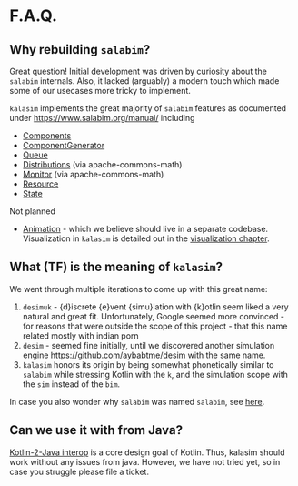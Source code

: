 # F.A.Q.

## Why rebuilding `salabim`?

Great question! Initial development was driven by curiosity about the `salabim` internals. Also, it lacked (arguably) a modern touch which made some of our usecases more tricky to implement.


`kalasim` implements the great majority of `salabim` features as documented under https://www.salabim.org/manual/ including

* [Components](https://www.salabim.org/manual/Component.html)
* [ComponentGenerator](https://www.salabim.org/manual/ComponentGenerator.html)
* [Queue](https://www.salabim.org/manual/Queue.html)
* [Distributions](https://www.salabim.org/manual/Distributions.html) (via apache-commons-math)
* [Monitor](https://www.salabim.org/manual/Monitor.html) (via apache-commons-math)
* [Resource](https://www.salabim.org/manual/Resource.html)
* [State](https://www.salabim.org/manual/State.html)

Not planned

* [Animation](https://www.salabim.org/manual/Animation.html) - which we believe should live in a separate codebase. Visualization in `kalasim` is detailed out in the [visualization chapter](analysis.md).


## What (TF) is the meaning of `kalasim`?

We went through multiple iterations to come up with this great name:

1. `desimuk` - {d}iscrete {e}vent {simu}lation with {k}otlin seem liked a very natural and great fit. Unfortunately, Google seemed more convinced  - for reasons that were outside the scope of this project - that this name related mostly with indian porn
2. `desim` - seemed fine initially, until we discovered another simulation engine <https://github.com/aybabtme/desim> with the same name.
3. `kalasim`  honors its origin by being somewhat phonetically similar to `salabim` while stressing Kotlin with the `k`, and the simulation scope with the `sim` instead of the `bim`.

In case you also wonder why `salabim` was named `salabim`, see [here](https://www.salabim.org/manual/About.html#why-is-the-package-called-salabim).

## Can we use it with from Java?

[Kotlin-2-Java interop](https://kotlinlang.org/docs/reference/java-to-kotlin-interop.html) is a core design goal of Kotlin. Thus, kalasim should work without any issues from java. However, we have not tried yet, so in case you struggle please file a ticket.
